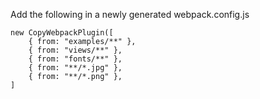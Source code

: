 Add the following in a newly generated webpack.config.js

```JS
new CopyWebpackPlugin([
    { from: "examples/**" },
    { from: "views/**" },
    { from: "fonts/**" },
    { from: "**/*.jpg" },
    { from: "**/*.png" },
]
```